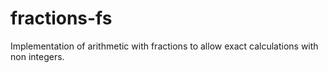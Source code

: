 # fractions-fs
Implementation of arithmetic with fractions to allow exact calculations with non integers.
